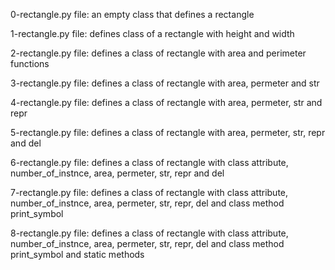0-rectangle.py file: an empty class that defines a rectangle

1-rectangle.py file: defines class of a rectangle with height and width

2-rectangle.py file: defines a class of rectangle with area and perimeter functions

3-rectangle.py file: defines a class of rectangle with area, permeter and str

4-rectangle.py file: defines a class of rectangle with area, permeter, str and repr

5-rectangle.py file: defines a class of rectangle with area, permeter, str, repr and del

6-rectangle.py file: defines a class of rectangle with class attribute, number_of_instnce, area, permeter, str, repr and del

7-rectangle.py file: defines a class of rectangle with class attribute, number_of_instnce, area, permeter, str, repr, del and class method print_symbol

8-rectangle.py file: defines a class of rectangle with class attribute, number_of_instnce, area, permeter, str, repr, del and class method print_symbol and static methods